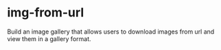 # img-from-url
Build an image gallery that allows users to download images from url and view them in a gallery format.
